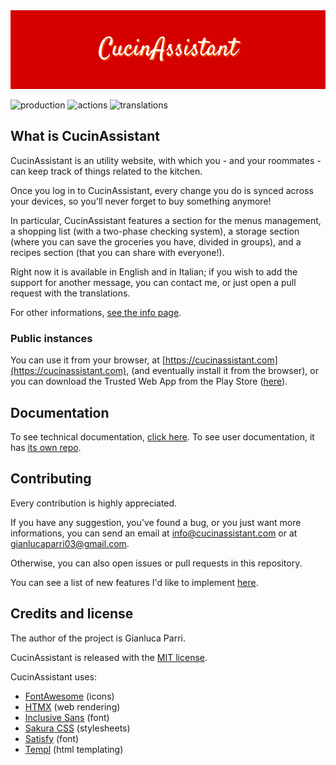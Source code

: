 <img src="banner.png">

![production](https://up.gianlucaparri.me/api/badge/8/status)
![actions](https://img.shields.io/github/actions/workflow/status/gianluparri03/cucinassistant/push.yml)
![translations](https://img.shields.io/badge/Translations-2-green)


## What is CucinAssistant

CucinAssistant is an utility website, with which you - and your roommates - can
keep track of things related to the kitchen.

Once you log in to CucinAssistant, every change you do is synced across your
devices, so you'll never forget to buy something anymore!

In particular, CucinAssistant features a section for the menus management, a
shopping list (with a two-phase checking system), a storage section (where you
can save the groceries you have, divided in groups), and a recipes section
(that you can share with everyone!).

Right now it is available in English and in Italian; if you wish to add the
support for another message, you can contact me, or just open a pull request
with the translations.

For other informations, [see the info page](https://cucinassistant.com/info/en).

### Public instances

You can use it from your browser, at
[https://cucinassistant.com](https://cucinassistant.com),
(and eventually install it from the browser), or you can download the
Trusted Web App from the Play Store
([here](https://play.google.com/store/apps/details?id=me.gianlucaparri.ca.twa)).

## Documentation

To see technical documentation, [click here](docs/).
To see user documentation, it has
[its own repo](https://github.com/gianluparri03/ca-tutorial).

## Contributing

Every contribution is highly appreciated.

If you have any suggestion, you've found a bug, or you just want more
informations, you can send an email at
[info@cucinassistant.com](mailto:info@cucinassistant.com) or at
[gianlucaparri03@gmail.com](mailto:gianlucaparri03@gmail.com).

Otherwise, you can also open issues or pull requests in this repository.

You can see a list of new features I'd like to implement
[here](https://github.com/users/gianluparri03/projects/4).

## Credits and license

The author of the project is Gianluca Parri.

CucinAssistant is released with the [MIT license](LICENSE).

CucinAssistant uses:
- [FontAwesome](https://fontawesome.com/) (icons)
- [HTMX](https://htmx.org/) (web rendering)
- [Inclusive Sans](https://fonts.google.com/specimen/Inclusive+Sans) (font)
- [Sakura CSS](https://github.com/oxalorg/sakura) (stylesheets)
- [Satisfy](https://fonts.google.com/specimen/Satisfy?query=satisfy) (font)
- [Templ](https://templ.guide/) (html templating)
